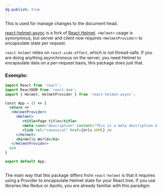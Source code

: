 ```yaml
---
dg-publish: true
---
```


This is used for manage changes to the document head.

[react-helmet-async](https://github.com/staylor/react-helmet-async) is a fork of [React Helmet](https://github.com/nfl/react-helmet). `<Helmet>` usage is synonymous, but server and client now requires `<HelmetProvider>` to encapsulate state per request.

`react-helmet` relies on `react-side-effect`, which is not thread-safe. If you are doing anything asynchronous on the server, you need Helmet to encapsulate data on a per-request basis, this package does just that.



### Exemplo:
```jsx
import React from 'react';
import ReactDOM from 'react-dom';
import { Helmet, HelmetProvider } from 'react-helmet-async';

Const App = () => {  
  return <>
   <HelmetProvider>  
	 <Helmet> 
		<title>Page title</title>  
		<meta name="description" content="This is a meta description of the page" />  
		<link rel="canonical" href={Urls.HOME} />  
	 </Helmet>
	 <h1>Hello World</h1>
   </HelmetProvider>
  </>
}

export default App;
 
 ```
 
 The main way that this package differs from `react-helmet` is that it requires using a Provider to encapsulate Helmet state for your React tree. If you use libraries like Redux or Apollo, you are already familiar with this paradigm